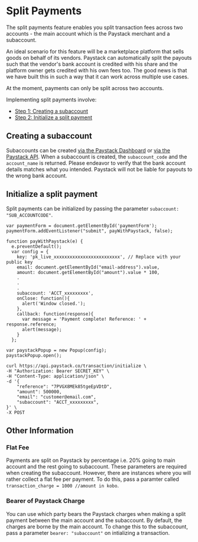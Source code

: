 # Split Payments

The split payments feature enables you split transaction fees across two accounts - the main account which is the Paystack merchant and a subaccount.

An ideal scenario for this feature will be a marketplace platform that sells goods on behalf of its vendors. Paystack can automatically split the payouts such that the vendor's bank account is credited with his share and the platform owner gets credited with his own fees too. The good news is that we have built this in such a way that it can work across multiple use cases.

At the moment, payments can only be split across two accounts.

Implementing split payments involve:

- [Step 1: Creating a subaccount](https://developers.paystack.co/v2.0/docs/split-payments#section-creating-a-subaccount)
- [Step 2: Initialize a split payment](https://developers.paystack.co/v2.0/docs/split-payments#section-initialize-a-split-payment)

## Creating a subaccount
Subaccounts can be created [via the Paystack Dashboard](https://dashboard.paystack.com/#/subaccounts) or [via the Paystack API](https://developers.paystack.co/v1.0/reference#create-subaccount).  When a subaccount is created, the `subaccount_code` and the `account_name` is returned. Please endeavor to verify that the bank account details matches what you intended. Paystack will not be liable for payouts to the wrong bank account.

## Initialize a split payment
Split payments can be initialized by passing the parameter `subaccount: "SUB_ACCOUNTCODE"`.

```
var paymentForm = document.getElementById('paymentForm');
paymentForm.addEventListener("submit", payWithPaystack, false);

function payWithPaystack(e) {  
  e.preventDefault();
  var config = {
    key: 'pk_live_xxxxxxxxxxxxxxxxxxxxxxxxx', // Replace with your public key
    email: document.getElementById("email-address").value,
    amount: document.getElementById("amount").value * 100,
    .
    .
    .
    subaccount: 'ACCT_xxxxxxxxx',
    onClose: function(){
      alert('Window closed.');
    },
    callback: function(response){
      var message = 'Payment complete! Reference: ' + response.reference;
      alert(message);
    }
  };
  
var paystackPopup = new Popup(config);
paystackPopup.open();
```

```
curl https://api.paystack.co/transaction/initialize \
-H "Authorization: Bearer SECRET_KEY" \
-H "Content-Type: application/json" \
-d '{
    "reference": "7PVGX8MEk85tgeEpVDtD", 
    "amount": 500000, 
    "email": "customer@email.com",
    "subaccount": "ACCT_xxxxxxxxx",
}' \
-X POST
```

## Other Information

### Flat Fee	

Payments are split on Paystack by percentage i.e. 20% going to main account and the rest going to subaccount. These parameters are required when creating the subaccount. However, there are instances where you will rather collect a flat fee per payment. To do this, pass a paramter called `transaction_charge = 1000 //amount in kobo`.

### Bearer of Paystack Charge

You can use which party bears the Paystack charges when making a split payment between the main account and the subaccount. By default, the charges are borne by the main account. To change this to the subaccount, pass a parameter `bearer: "subaccount"` on intializing a transaction.